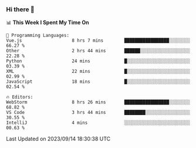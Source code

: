 ### Hi there 👋

<!--
**asdf12303116/asdf12303116** is a ✨ _special_ ✨ repository because its `README.md` (this file) appears on your GitHub profile.

Here are some ideas to get you started:

- 🔭 I’m currently working on ...
- 🌱 I’m currently learning ...
- 👯 I’m looking to collaborate on ...
- 🤔 I’m looking for help with ...
- 💬 Ask me about ...
- 📫 How to reach me: ...
- 😄 Pronouns: ...
- ⚡ Fun fact: ...
-->

<!--START_SECTION:waka-->
📊 **This Week I Spent My Time On** 

```text
💬 Programming Languages: 
Vue.js                   8 hrs 7 mins        █████████████████░░░░░░░░   66.27 % 
Other                    2 hrs 44 mins       ██████░░░░░░░░░░░░░░░░░░░   22.28 % 
Python                   24 mins             █░░░░░░░░░░░░░░░░░░░░░░░░   03.39 % 
XML                      22 mins             █░░░░░░░░░░░░░░░░░░░░░░░░   02.99 % 
JavaScript               18 mins             █░░░░░░░░░░░░░░░░░░░░░░░░   02.54 % 

🔥 Editors: 
WebStorm                 8 hrs 26 mins       █████████████████░░░░░░░░   68.82 % 
VS Code                  3 hrs 44 mins       ████████░░░░░░░░░░░░░░░░░   30.55 % 
IntelliJ                 4 mins              ░░░░░░░░░░░░░░░░░░░░░░░░░   00.63 % 
```


 Last Updated on 2023/09/14 18:30:38 UTC
<!--END_SECTION:waka-->
